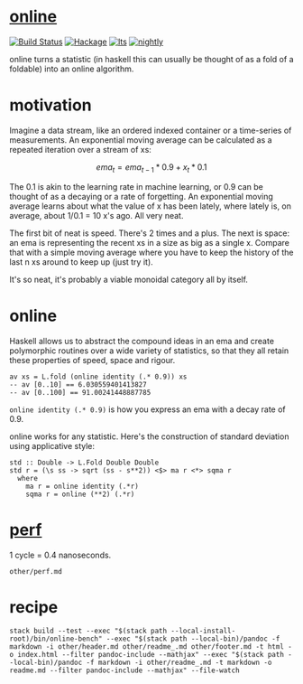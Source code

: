 [online](https://github.com/tonyday567/online)
===

[![Build Status](https://travis-ci.org/tonyday567/online.svg)](https://travis-ci.org/tonyday567/online) [![Hackage](https://img.shields.io/hackage/v/online.svg)](https://hackage.haskell.org/package/online) [![lts](https://www.stackage.org/package/online/badge/lts)](http://stackage.org/lts/package/online) [![nightly](https://www.stackage.org/package/online/badge/nightly)](http://stackage.org/nightly/package/online)

online turns a statistic (in haskell this can usually be thought of as a fold of a foldable) into an online algorithm.

motivation
===

Imagine a data stream, like an ordered indexed container or a
time-series of measurements. An exponential moving average can be
calculated as a repeated iteration over a stream of xs:

$$ ema_t = ema_{t-1} * 0.9 + x_t * 0.1 $$

The 0.1 is akin to the learning rate in machine learning, or 0.9 can be
thought of as a decaying or a rate of forgetting. An exponential moving
average learns about what the value of x has been lately, where lately
is, on average, about 1/0.1 = 10 x's ago. All very neat.

The first bit of neat is speed. There's 2 times and a plus. The next is
space: an ema is representing the recent xs in a size as big as a single
x. Compare that with a simple moving average where you have to keep the
history of the last n xs around to keep up (just try it).

It's so neat, it's probably a viable monoidal category all by itself.

online
======

Haskell allows us to abstract the compound ideas in an ema and create
polymorphic routines over a wide variety of statistics, so that they all
retain these properties of speed, space and rigour.

    av xs = L.fold (online identity (.* 0.9)) xs
    -- av [0..10] == 6.030559401413827
    -- av [0..100] == 91.00241448887785

`online identity (.* 0.9)` is how you express an ema with a decay rate
of 0.9.

online works for any statistic. Here's the construction of standard
deviation using applicative style:

    std :: Double -> L.Fold Double Double
    std r = (\s ss -> sqrt (ss - s**2)) <$> ma r <*> sqma r
      where
        ma r = online identity (.*r)
        sqma r = online (**2) (.*r)


[perf](https://hackage.haskell.org/package/perf)
===

1 cycle = 0.4 nanoseconds. 

```include
other/perf.md
```

recipe
===

```
stack build --test --exec "$(stack path --local-install-root)/bin/online-bench" --exec "$(stack path --local-bin)/pandoc -f markdown -i other/header.md other/readme_.md other/footer.md -t html -o index.html --filter pandoc-include --mathjax" --exec "$(stack path --local-bin)/pandoc -f markdown -i other/readme_.md -t markdown -o readme.md --filter pandoc-include --mathjax" --file-watch
```

